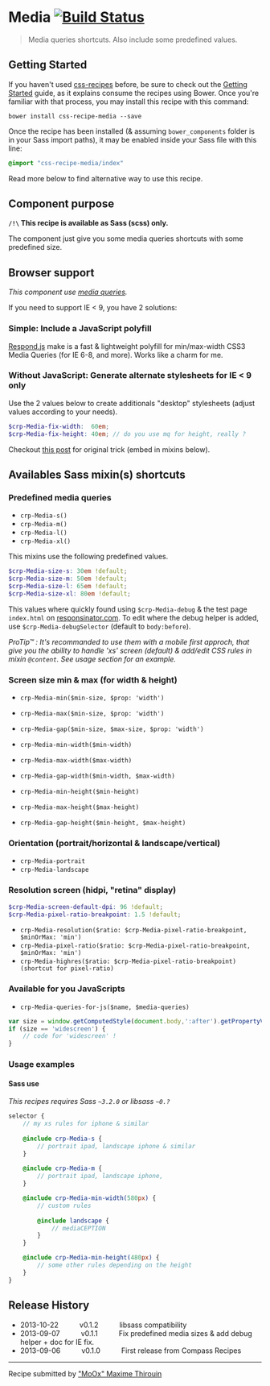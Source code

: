 # Media [![Build Status](https://secure.travis-ci.org/css-recipes/media.png?branch=master)](http://travis-ci.org/css-recipes/media)

> Media queries shortcuts. Also include some predefined values.

## Getting Started

If you haven't used [css-recipes](http://css-recipes.putaindecode.io/) before, be sure to check out the [Getting Started](http://css-recipes.putaindecode.io/getting-started) guide, as it explains consume the recipes using Bower. Once you're familiar with that process, you may install this recipe with this command:

```shell
bower install css-recipe-media --save
```

Once the recipe has been installed (& assuming `bower_components` folder is in your Sass import paths), it may be enabled inside your Sass file with this line:

```scss
@import "css-recipe-media/index"
```

Read more below to find alternative way to use this recipe.


## Component purpose

**`/!\` This recipe is available as Sass (scss) only.**

The component just give you some media queries shortcuts with some predefined size.

## Browser support

_This component use [media queries](http://caniuse.com/#search=mediaqueries)._

If you need to support IE < 9, you have 2 solutions:

### Simple: Include a JavaScript polyfill

[Respond.js](https://github.com/scottjehl/Respond) make is a fast & lightweight polyfill for min/max-width CSS3 Media Queries (for IE 6-8, and more).
Works like a charm for me.

### Without JavaScript: Generate alternate stylesheets for IE < 9 only

Use the 2 values below to create additionals "desktop" stylesheets (adjust values according to your needs).

```scss
$crp-Media-fix-width:  60em;
$crp-Media-fix-height: 40em; // do you use mq for height, really ?
```

Checkout [this post](http://jakearchibald.github.com/sass-ie/) for original trick (embed in mixins below).

## Availables Sass mixin(s) shortcuts

### Predefined media queries

+ `crp-Media-s()`
+ `crp-Media-m()`
+ `crp-Media-l()`
+ `crp-Media-xl()`

This mixins use the following predefined values.

```scss
$crp-Media-size-s: 30em !default;
$crp-Media-size-m: 50em !default;
$crp-Media-size-l: 65em !default;
$crp-Media-size-xl: 80em !default;
```

This values where quickly found using `$crp-Media-debug` & the test page `index.html` on [responsinator.com](http://www.responsinator.com).
To edit where the debug helper is added, use `$crp-Media-debugSelector` (default to `body:before`).

_ProTip™ : It's recommanded to use them with a mobile first approch, that give you the ability to handle 'xs' screen (default) & add/edit CSS rules in mixin `@content`. See usage section for an example._

### Screen size min & max (for width & height)

+ `crp-Media-min($min-size, $prop: 'width')`
+ `crp-Media-max($min-size, $prop: 'width')`
+ `crp-Media-gap($min-size, $max-size, $prop: 'width')`

+ `crp-Media-min-width($min-width)`
+ `crp-Media-max-width($max-width)`
+ `crp-Media-gap-width($min-width, $max-width)`

+ `crp-Media-min-height($min-height)`
+ `crp-Media-max-height($max-height)`
+ `crp-Media-gap-height($min-height, $max-height)`

### Orientation (portrait/horizontal & landscape/vertical)

+ `crp-Media-portrait`
+ `crp-Media-landscape`

### Resolution screen (hidpi, "retina" display)

```scss
$crp-Media-screen-default-dpi: 96 !default;
$crp-Media-pixel-ratio-breakpoint: 1.5 !default;
```

+ `crp-Media-resolution($ratio: $crp-Media-pixel-ratio-breakpoint, $minOrMax: 'min')`
+ `crp-Media-pixel-ratio($ratio: $crp-Media-pixel-ratio-breakpoint, $minOrMax: 'min')`
+ `crp-Media-highres($ratio: $crp-Media-pixel-ratio-breakpoint) (shortcut for pixel-ratio)`

### Available for you JavaScripts

+ `crp-Media-queries-for-js($name, $media-queries)`

```js
var size = window.getComputedStyle(document.body,':after').getPropertyValue('content');
if (size == 'widescreen') {
    // code for 'widescreen' !
}
```

### Usage examples

#### Sass use

_This recipes requires Sass `~3.2.0` or libsass `~0.?`_

```scss
selector {
    // my xs rules for iphone & similar
    
    @include crp-Media-s {
        // portrait ipad, landscape iphone & similar
    }
    
    @include crp-Media-m {
        // portrait ipad, landscape iphone, 
    }

    @include crp-Media-min-width(580px) {
        // custom rules
        
        @include landscape {
            // mediaCEPTION
        }
    }

    @include crp-Media-min-height(480px) {
        // some other rules depending on the height
    }
}
```

## Release History

 * 2013-10-22   v0.1.2   libsass compatibility
 * 2013-09-07   v0.1.1   Fix predefined media sizes & add debug helper + doc for IE fix.
 * 2013-09-06   v0.1.0   First release from Compass Recipes

---

Recipe submitted by ["MoOx" Maxime Thirouin](http://moox.io)